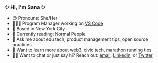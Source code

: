 ### ✨ Hi, I'm Sana ✨ 

- 😊 Pronouns: She/Her
- 👩🏽‍💻 Program Manager working on [VS Code](https://github.com/microsoft/vscode)
- 🌆 Based in New York City
- 📖 Currently reading: Normal People
- 💬 Ask me about edu tech, product management tips, open source practices
- 🤔 Want to learn more about web3, civic tech, marathon running tips
- 👋🏽 Want to chat or just say hi? Reach out: [email](mailto:sanaajani1@gmail.com), [LinkedIn](https://www.linkedin.com/in/sanaajani/), or [Twitter](https://twitter.com/sana_ajani)


